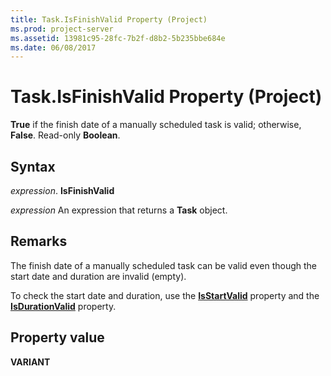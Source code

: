 ```yaml
---
title: Task.IsFinishValid Property (Project)
ms.prod: project-server
ms.assetid: 13981c95-28fc-7b2f-d8b2-5b235bbe684e
ms.date: 06/08/2017
---
```



# Task.IsFinishValid Property (Project)

 **True** if the finish date of a manually scheduled task is valid; otherwise, **False**. Read-only **Boolean**.


## Syntax

 _expression_. **IsFinishValid**

 _expression_ An expression that returns a **Task** object.


## Remarks

The finish date of a manually scheduled task can be valid even though the start date and duration are invalid (empty).

To check the start date and duration, use the  **[IsStartValid](task-isstartvalid-property-project.md)** property and the **[IsDurationValid](task-isdurationvalid-property-project.md)** property.


## Property value

 **VARIANT**


